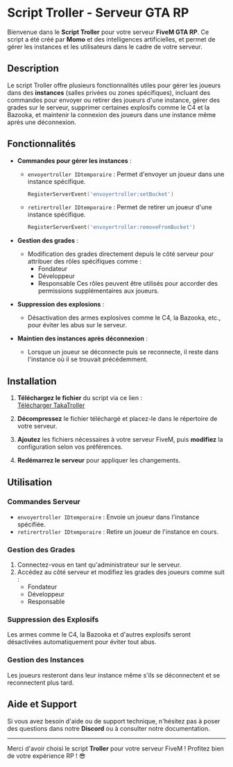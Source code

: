 # Script Troller - Serveur GTA RP

Bienvenue dans le **Script Troller** pour votre serveur **FiveM GTA RP**. Ce script a été créé par **Momo** et des intelligences artificielles, et permet de gérer les instances et les utilisateurs dans le cadre de votre serveur.

## Description

Le script Troller offre plusieurs fonctionnalités utiles pour gérer les joueurs dans des **instances** (salles privées ou zones spécifiques), incluant des commandes pour envoyer ou retirer des joueurs d'une instance, gérer des grades sur le serveur, supprimer certaines explosifs comme le C4 et la Bazooka, et maintenir la connexion des joueurs dans une instance même après une déconnexion.

## Fonctionnalités

- **Commandes pour gérer les instances** :
  - `envoyertroller IDtemporaire` : Permet d'envoyer un joueur dans une instance spécifique.
    ```lua
    RegisterServerEvent('envoyertroller:setBucket')
    ```
  - `retirertroller IDtemporaire` : Permet de retirer un joueur d'une instance spécifique.
    ```lua
    RegisterServerEvent('envoyertroller:removeFromBucket')
    ```

- **Gestion des grades** :
  - Modification des grades directement depuis le côté serveur pour attribuer des rôles spécifiques comme :
    - Fondateur
    - Développeur
    - Responsable
    Ces rôles peuvent être utilisés pour accorder des permissions supplémentaires aux joueurs.

- **Suppression des explosions** :
  - Désactivation des armes explosives comme le C4, la Bazooka, etc., pour éviter les abus sur le serveur.

- **Maintien des instances après déconnexion** :
  - Lorsque un joueur se déconnecte puis se reconnecte, il reste dans l'instance où il se trouvait précédemment.

## Installation

1. **Téléchargez le fichier** du script via ce lien :  
   [Télécharger TakaTroller](https://cdn.discordapp.com/attachments/1341846348189798452/1341846453076885547/TakaTroller.rar?ex=67b77b64&is=67b629e4&hm=32acc93909e18f82988873f1b7e25ac70c3c8cc19d2e2b2ab80cbd6b05a2a61a&)

2. **Décompressez** le fichier téléchargé et placez-le dans le répertoire de votre serveur.

3. **Ajoutez** les fichiers nécessaires à votre serveur FiveM, puis **modifiez** la configuration selon vos préférences.

4. **Redémarrez le serveur** pour appliquer les changements.

## Utilisation

### Commandes Serveur

- `envoyertroller IDtemporaire` : Envoie un joueur dans l'instance spécifiée.
- `retirertroller IDtemporaire` : Retire un joueur de l'instance en cours.

### Gestion des Grades

1. Connectez-vous en tant qu'administrateur sur le serveur.
2. Accédez au côté serveur et modifiez les grades des joueurs comme suit :
   - Fondateur
   - Développeur
   - Responsable

### Suppression des Explosifs

Les armes comme le C4, la Bazooka et d'autres explosifs seront désactivées automatiquement pour éviter tout abus.

### Gestion des Instances

Les joueurs resteront dans leur instance même s'ils se déconnectent et se reconnectent plus tard.

## Aide et Support

Si vous avez besoin d'aide ou de support technique, n'hésitez pas à poser des questions dans notre **Discord** ou à consulter notre documentation.

---

Merci d'avoir choisi le script **Troller** pour votre serveur FiveM ! Profitez bien de votre expérience RP ! 😎
